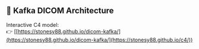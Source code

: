 ## 📐 Kafka DICOM Architecture

Interactive C4 model:  
👉 [[https://stonesy88.github.io/dicom-kafka/](https://stonesy88.github.io/dicom-kafka/](https://stonesy88.github.io/c4/))
